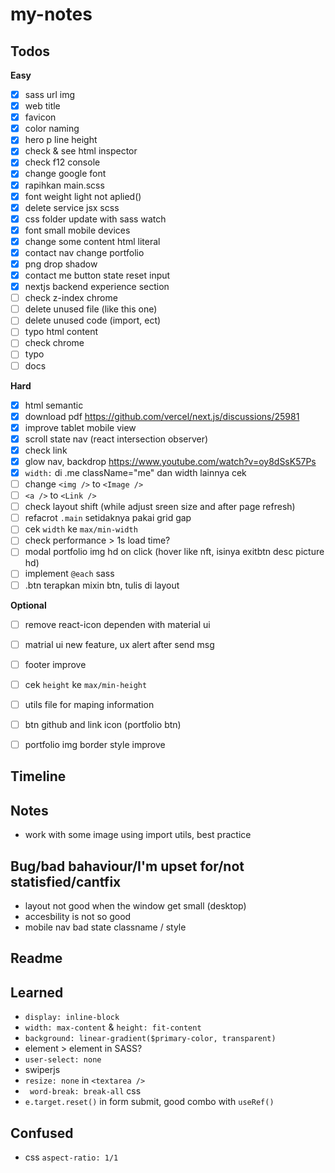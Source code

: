 # my-notes

## Todos
**Easy**
- [x] sass url img
- [x] web title
- [x] favicon
- [x] color naming
- [x] hero p line height
- [x] check & see html inspector
- [x] check f12 console
- [x] change google font
- [x] rapihkan main.scss
- [x] font weight light not aplied()
- [x] delete service jsx scss
- [x] css folder update with sass watch
- [x] font small mobile devices
- [x] change some content html literal
- [x] contact nav change portfolio
- [x] png drop shadow
- [x] contact me button state reset input
- [x] nextjs backend experience section  
- [ ] check z-index chrome
- [ ] delete unused file (like this one)
- [ ] delete unused code (import, ect)
- [ ] typo html content
- [ ] check chrome
- [ ] typo
- [ ] docs

**Hard**
- [x] html semantic
- [x] download pdf https://github.com/vercel/next.js/discussions/25981
- [x] improve tablet mobile view
- [x] scroll state nav (react intersection observer)
- [x] check link
- [x] glow nav, backdrop https://www.youtube.com/watch?v=oy8dSsK57Ps
- [x] `width:` di .me className="me" dan width lainnya cek
- [ ] change `<img />` to `<Image />`
- [ ] `<a />` to `<Link />`
- [ ] check layout shift (while adjust sreen size and after page refresh)
- [ ] refacrot `.main` setidaknya pakai grid gap
- [ ] cek `width` ke `max/min-width`
- [ ] check performance > 1s load time? 
- [ ] modal portfolio img hd on click (hover like nft, isinya exitbtn desc picture hd)
- [ ] implement `@each` sass
- [ ] .btn terapkan mixin btn, tulis di layout

**Optional**
- [ ] remove react-icon dependen with material ui
- [ ] matrial ui new feature, ux alert after send msg
- [ ] footer improve
- [ ] cek `height` ke `max/min-height`
- [ ] utils file for maping information
- [ ] btn github and link icon (portfolio btn)
- [ ] portfolio img border style improve


## Timeline

## Notes
- work with some image using import utils, best practice

## Bug/bad bahaviour/I'm upset for/not statisfied/cantfix
- layout not good when the window get small (desktop)
- accesbility is not so good
- mobile nav bad state classname / style

## Readme

## Learned
- `display: inline-block`
- `width: max-content` & `height: fit-content`
- `background: linear-gradient($primary-color, transparent)`
- element > element in SASS?
- `user-select: none`
- swiperjs
-  `resize: none` in `<textarea />`
-  ` word-break: break-all` css
-  `e.target.reset()` in form submit, good combo with `useRef()`

## Confused
- css `aspect-ratio: 1/1`

